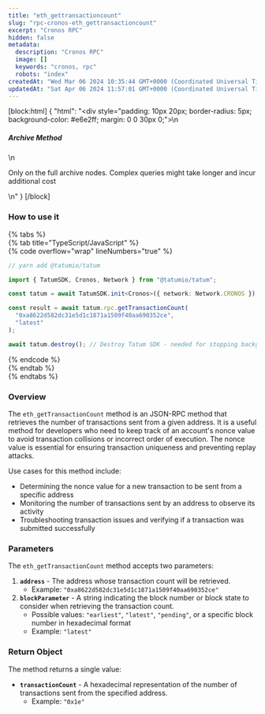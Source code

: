 ```yaml
---
title: "eth_gettransactioncount"
slug: "rpc-cronos-eth_gettransactioncount"
excerpt: "Cronos RPC"
hidden: false
metadata: 
  description: "Cronos RPC"
  image: []
  keywords: "cronos, rpc"
  robots: "index"
createdAt: "Wed Mar 06 2024 10:35:44 GMT+0000 (Coordinated Universal Time)"
updatedAt: "Sat Apr 06 2024 11:57:01 GMT+0000 (Coordinated Universal Time)"
---
```

[block:html]
{
  "html": "<div style=\"padding: 10px 20px; border-radius: 5px; background-color: #e6e2ff; margin: 0 0 30px 0;\">\n  <h5>Archive Method</h5>\n  <p>Only on the full archive nodes. Complex queries might take longer and incur additional cost</p>\n</div>"
}
[/block]


### How to use it

{% tabs %}  
{% tab title="TypeScript/JavaScript" %}  
{% code overflow="wrap" lineNumbers="true" %}

```typescript
// yarn add @tatumio/tatum

import { TatumSDK, Cronos, Network } from "@tatumio/tatum";

const tatum = await TatumSDK.init<Cronos>({ network: Network.CRONOS });

const result = await tatum.rpc.getTransactionCount(
  "0xa8622d582dc31e5d1c1871a1509f40aa690352ce",
  "latest"
);

await tatum.destroy(); // Destroy Tatum SDK - needed for stopping background jobs
```

{% endcode %}  
{% endtab %}  
{% endtabs %}

### Overview

The `eth_getTransactionCount` method is an JSON-RPC method that retrieves the number of transactions sent from a given address. It is a useful method for developers who need to keep track of an account's nonce value to avoid transaction collisions or incorrect order of execution. The nonce value is essential for ensuring transaction uniqueness and preventing replay attacks.

Use cases for this method include:

- Determining the nonce value for a new transaction to be sent from a specific address
- Monitoring the number of transactions sent by an address to observe its activity
- Troubleshooting transaction issues and verifying if a transaction was submitted successfully

### Parameters

The `eth_getTransactionCount` method accepts two parameters:

1. **`address`** - The address whose transaction count will be retrieved.
   - Example: `"0xa8622d582dc31e5d1c1871a1509f40aa690352ce"`
2. **`blockParameter`** - A string indicating the block number or block state to consider when retrieving the transaction count.
   - Possible values: `"earliest"`, `"latest"`, `"pending"`, or a specific block number in hexadecimal format
   - Example: `"latest"`

### Return Object

The method returns a single value:

- **`transactionCount`** - A hexadecimal representation of the number of transactions sent from the specified address.
  - Example: `"0x1e"`
